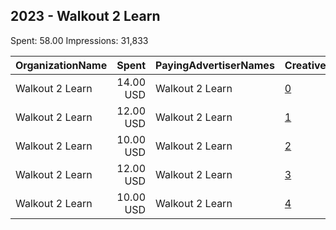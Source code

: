 ## 2023 - Walkout 2 Learn 
Spent: 58.00
Impressions: 31,833

|OrganizationName|Spent|PayingAdvertiserNames|CreativeUrls|Impressions|Genders|AgeBrackets|CountryCodes|BillingAddresses|CandidateBallotInformation|
|:---|---:|:---|:---|---:|:---|:---|:---|:---|:---|
|Walkout 2 Learn|14.00 USD|Walkout 2 Learn|[0](https://www.snap.com/political-ads/asset/d18783dee350a3fc147010b9f7f87b976b994a9fc4efeecbeaa0a2f320e6d444?mediaType=mp4)|8,075||22-|united states|"1302 Waugh Dr ,Houston,77019,US"||
|Walkout 2 Learn|12.00 USD|Walkout 2 Learn|[1](https://www.snap.com/political-ads/asset/243dd2eb4f035a9324cff70b4777689c6c936340fd141e0babbea2b89a8decf2?mediaType=mp4)|7,245||22-|united states|"1302 Waugh Dr ,Houston,77019,US"||
|Walkout 2 Learn|10.00 USD|Walkout 2 Learn|[2](https://www.snap.com/political-ads/asset/2b1aa619dd1e407ae8cb51b4a38c78aaeefe881586d0db3e09272fbfb32c4fdf?mediaType=mp4)|6,239||22-|united states|"1302 Waugh Dr ,Houston,77019,US"||
|Walkout 2 Learn|12.00 USD|Walkout 2 Learn|[3](https://www.snap.com/political-ads/asset/79a06e17130c5902383931e4f03df41a192e0c58bfe8b3ddbb6b835462f07f52?mediaType=mp4)|5,446||22-|united states|"1302 Waugh Dr ,Houston,77019,US"||
|Walkout 2 Learn|10.00 USD|Walkout 2 Learn|[4](https://www.snap.com/political-ads/asset/32ad5827381b76918b193997de68d85205c7a91862085acbec2c121229791000?mediaType=mp4)|4,828||22-|united states|"1302 Waugh Dr ,Houston,77019,US"||
